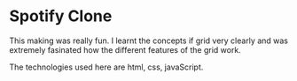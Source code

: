 # Spotify Clone 

This making was really fun. I learnt the concepts if grid very clearly and was extremely fasinated how the different features of the grid work. 

The technologies used here are html, css, javaScript.
